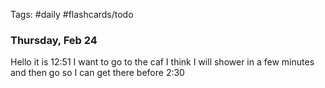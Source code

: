 Tags: #daily #flashcards/todo

### Thursday, Feb 24

Hello it is 12:51 I want to go to the caf I think I will shower in a few minutes and then go so I can get there before 2:30